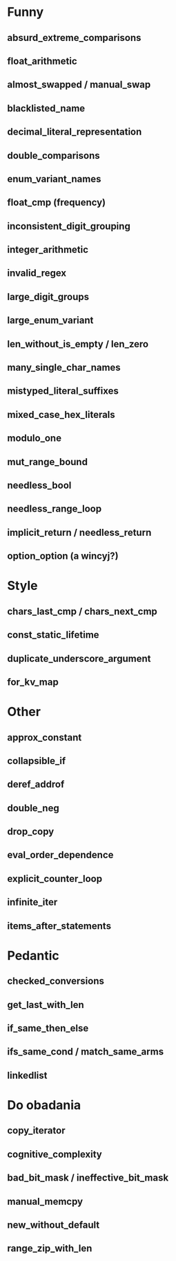 # Funny

## absurd_extreme_comparisons

## float_arithmetic

## almost_swapped / manual_swap

## blacklisted_name

## decimal_literal_representation

## double_comparisons

## enum_variant_names

## float_cmp (frequency)

## inconsistent_digit_grouping

## integer_arithmetic

## invalid_regex

## large_digit_groups

## large_enum_variant

## len_without_is_empty / len_zero

## many_single_char_names

## mistyped_literal_suffixes

## mixed_case_hex_literals

## modulo_one

## mut_range_bound

## needless_bool

## needless_range_loop

## implicit_return / needless_return

## option_option (a wincyj?)

# Style

## chars_last_cmp / chars_next_cmp

## const_static_lifetime

## duplicate_underscore_argument

## for_kv_map

# Other

## approx_constant

## collapsible_if

## deref_addrof

## double_neg

## drop_copy

## eval_order_dependence

## explicit_counter_loop

## infinite_iter

## items_after_statements

# Pedantic

## checked_conversions

## get_last_with_len

## if_same_then_else

## ifs_same_cond / match_same_arms

## linkedlist

# Do obadania

## copy_iterator

## cognitive_complexity

## bad_bit_mask / ineffective_bit_mask

## manual_memcpy

## new_without_default

## range_zip_with_len
